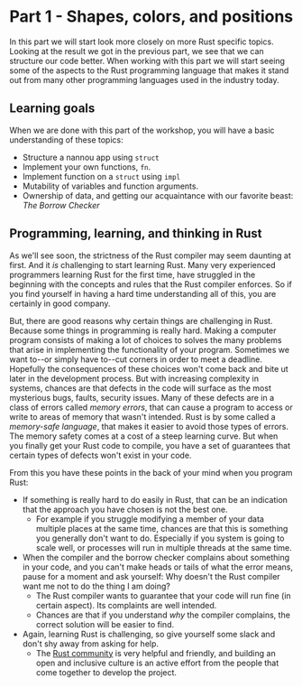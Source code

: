 # Part 1 - Shapes, colors, and positions

In this part we will start look more closely on more Rust specific topics.
Looking at the result we got in the previous part, we see that we can structure our code better.
When working with this part we will start seeing some of the aspects to the Rust programming language that makes it stand out from many other programming languages used in the industry today.

## Learning goals
When we are done with this part of the workshop, you will have a basic understanding of these topics:
* Structure a nannou app using `struct`
* Implement your own functions, `fn`.
* Implement function on a `struct` using `impl`
* Mutability of variables and function arguments.
* Ownership of data, and getting our acquaintance with our favorite beast: _The Borrow Checker_


## Programming, learning, and thinking in Rust
As we'll see soon, the strictness of the Rust compiler may seem daunting at first.
And it _is_ challenging to start learning Rust.
Many very experienced programmers learning Rust for the first time, have struggled in the beginning with the concepts and rules that the Rust compiler enforces.
So if you find yourself in having a hard time understanding all of this, you are certainly in good company.

But, there are good reasons why certain things are challenging in Rust.
Because some things in programming is really hard.
Making a computer program consists of making a lot of choices to solves the many problems that arise in implementing the functionality of your program.
Sometimes we want to--or simply have to--cut corners in order to meet a deadline.
Hopefully the consequences of these choices won't come back and bite ut later in the development process.
But with increasing complexity in systems, chances are that defects in the code will surface as the most mysterious bugs, faults, security issues.
Many of these defects are in a class of errors called _memory errors_, that can cause a program to access or write to areas of memory that wasn't intended.
Rust is by some called a _memory-safe language_, that makes it easier to avoid those types of errors.
The memory safety comes at a cost of a steep learning curve.
But when you finally get your Rust code to compile, you have a set of guarantees that certain types of defects won't exist in your code.

From this you have these points in the back of your mind when you program Rust:
* If something is really hard to do easily in Rust, that can be an indication that the approach you have chosen is not the best one.
  * For example if you struggle modifying a member of your data multiple places at the same time, chances are that this is something you generally don't want to do. Especially if you system is going to scale well, or processes will run in multiple threads at the same time.
* When the compiler and the borrow checker complains about something in your code, and you can't make heads or tails of what the error means, pause for a moment and ask yourself: Why doesn't the Rust compiler want me not to do the thing I am doing?
  * The Rust compiler wants to guarantee that your code will run fine (in certain aspect). Its complaints are well intended.
  * Chances are that if you understand _why_ the compiler complains, the correct solution will be easier to find.
* Again, learning Rust is challenging, so give yourself some slack and don't shy away from asking for help.
  * The [Rust community](https://www.rust-lang.org/community) is very helpful and friendly, and building an open and inclusive culture is an active effort from the people that come together to develop the project.


